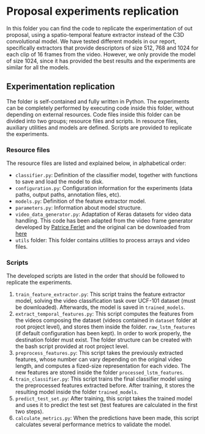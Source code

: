# Proposal experiments replication

In this folder you can find the code to replicate the experimentation
of out proposal, using a spatio-temporal feature extractor instead of
the C3D convolutional model. We have tested different models in our
report, specifically extractors that provide descriptors of size 512,
768 and 1024 for each clip of 16 frames from the video. However, we
only provide the model of size 1024, since it has provided the best
results and the experiments are similar for all the models.

## Experimentation replication

The folder is self-contained and fully written in Python. The
experiments can be completely performed by executing code inside this
folder, without depending on external resources. Code files inside
this folder can be divided into two groups; resource files and scripts.
In resource files, auxiliary utilities and models are defined. Scripts
are provided to replicate the experiments.

### Resource files

The resource files are listed and explained below, in alphabetical
order:

- `classifier.py`: Definition of the classifier model, together
  with functions to save and load the model to disk.
- `configuration.py`: Configuration information for the experiments
  (data paths, output paths, annotation files, etc).
- `models.py`: Definition of the feature extractor model.
- `parameters.py`: Information about model structure.
- `video_data_generator.py`: Adaptation of Keras datasets for video
  data handling. This code has been adapted from the video frame
  generator developed by [Patrice
  Ferlet](https://gist.github.com/metal3d) and the original can be
  downloaded from
  [here](https://gist.github.com/metal3d/0fe5539abfc534855ddfd351d06cfa06)
- `utils` folder: This folder contains utilities to process arrays
  and video files.

### Scripts

The developed scripts are listed in the order that should be followed
to replicate the experiments.

1. `train_feature_extractor.py`: This script trains the feature
extractor model, solving the video classification task over
UCF-101 dataset (must be downloaded). Afterwards, the model is
saved in `trained_models`.
1. `extract_temporal_features.py`: This script computes the features
from the videos composing the dataset (videos contained in `dataset`
folder at root project level), and stores them inside the folder.
`raw_lstm_features` (if default configuration has been kept). In order
to work properly, the destination folder must exist. The folder
structure can be created with the bash script provided at root project
level.
2. `preprocess_features.py`: This script takes the previously extracted
features, whose number can vary depending on the original video length,
and computes a fized-size representation for each video. The new features
are stored inside the folder `processed_lstm_features`.
3. `train_classifier.py`: This script trains the final classifier
model using the preprocessed features extracted before. After
training, it stores the resulting model inside the folder `trained_models`.
4. `predict_test_set.py`: After training, this script takes the trained
model and uses it to predict the test set (test features are calculated
in the first two steps).
5. `calculate_metrics.py`: When the predictions have been made, this
script calculates several performance metrics to validate the model.
